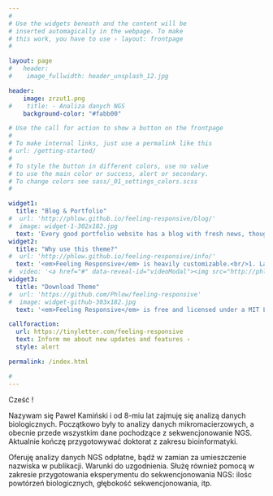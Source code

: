 ```yaml
---
#
# Use the widgets beneath and the content will be
# inserted automagically in the webpage. To make
# this work, you have to use › layout: frontpage
#

layout: page
#   header: 
#    image_fullwidth: header_unsplash_12.jpg

header:
    image: zrzut1.png
#    title: - Analiza danych NGS
    background-color: "#fabb00"

# Use the call for action to show a button on the frontpage
#
# To make internal links, just use a permalink like this
# url: /getting-started/
#
# To style the button in different colors, use no value
# to use the main color or success, alert or secondary.
# To change colors see sass/_01_settings_colors.scss
#

widget1:
  title: "Blog & Portfolio"
#  url: 'http://phlow.github.io/feeling-responsive/blog/'
#  image: widget-1-302x182.jpg
  text: 'Every good portfolio website has a blog with fresh news, thoughts and develop&shy;ments of your activities. <em>Feeling Responsive</em> offers you a fully functional blog with an archive page to give readers a quick overview of all your posts.'
widget2:
  title: "Why use this theme?"
#  url: 'http://phlow.github.io/feeling-responsive/info/'
  text: '<em>Feeling Responsive</em> is heavily customizable.<br/>1. Language-Support :)<br/>2. Optimized for speed and it&#39;s responsive.<br/>3. Built on <a href="http://foundation.zurb.com/">Foundation Framework</a>.<br/>4. Seven different Headers.<br/>5. Customizable navigation, footer,...'
#  video: '<a href="#" data-reveal-id="videoModal"><img src="http://phlow.github.io/feeling-responsive/images/start-video-feeling-responsive-302x182.jpg" width="302" height="182" alt=""/></a>'
widget3:
  title: "Download Theme"
#  url: 'https://github.com/Phlow/feeling-responsive'
#  image: widget-github-303x182.jpg
  text: '<em>Feeling Responsive</em> is free and licensed under a MIT License. Make it your own and start building. Grab the <a href="https://github.com/Phlow/feeling-responsive/tree/bare-bones-version">Bare-Bones-Version</a> for a fresh start or learn how to use it with the <a href="https://github.com/Phlow/feeling-responsive/tree/gh-pages">education-version</a> with sample posts and images. Then tell me via Twitter <a href="http://twitter.com/phlow">@phlow</a>.'

callforaction:
  url: https://tinyletter.com/feeling-responsive
  text: Inform me about new updates and features ›
  style: alert

permalink: /index.html

#
---
```


Cześć !

Nazywam się Paweł Kamiński i od 8-miu lat zajmuję się analizą danych biologicznych. Początkowo były to analizy danych mikromacierzowych, a obecnie przede wszystkim dane pochodzące z sekwencjonowanie NGS.
Aktualnie kończę przygotowywać doktorat z zakresu bioinformatyki.

Oferuję analizy danych NGS odpłatne, bądź w zamian za umieszczenie nazwiska w publikacji. Warunki do uzgodnienia.
Służę również pomocą w zakresie przygotowania eksperymentu do sekwencjonowania NGS: ilośc powtórzeń biologicznych, głębokość sekwencjonowania, itp.
